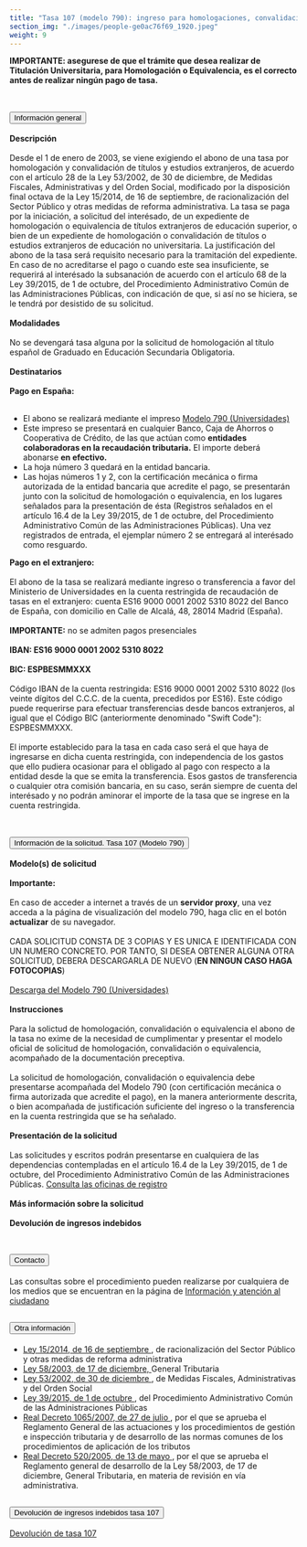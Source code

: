 ```yaml
---
title: "Tasa 107 (modelo 790): ingreso para homologaciones, convalidaciones y equivalencias de títulos y estudios extranjeros"
section_img: "./images/people-ge0ac76f69_1920.jpeg"
weight: 9
---
```

<b>IMPORTANTE: asegurese de que el trámite que desea realizar de Titulación Universitaria, para Homologación o Equivalencia, es el correcto antes de realizar ningún pago de tasa.</b><br><br>
<section>
    <article>
        <div class="container container_xl_accoordion p-0">
            <div class="row mt-4">
                <div class="col-lg-12 content_collapse mb-120">
                                <div class="accordion" id="accordionPanelsStayOpenExample">
                                    <div class="accordion-item">
                                        <h2 class="accordion-header" id="panelsStayOpen-headingOne">
                                            <button class="accordion-button collapsed" type="button" data-bs-toggle="collapse" data-bs-target="#panelsStayOpen-collapseOne" aria-expanded="false" aria-controls="panelsStayOpen-collapseOne">
                                               Información general
                                            </button>
                                        </h2>
                                        <div id="panelsStayOpen-collapseOne" class="accordion-collapse collapse " aria-labelledby="panelsStayOpen-headingOne">
                                            <div class="accordion-body">
                                                <article id="section_link">
                                                    <div class="container-fluid">
                                                        <div class="row">
                                                            <div class="col-12">
                                                                <b>Descripción</b> <br><br>
								Desde el 1 de enero de 2003, se viene exigiendo el abono de una tasa por homologación y convalidación de títulos y estudios extranjeros, de acuerdo con el artículo 28 de la Ley 53/2002, de 30 de diciembre, de Medidas Fiscales, Administrativas y del Orden Social, modificado por la disposición final octava de la Ley 15/2014, de 16 de septiembre, de racionalización del Sector Público y otras medidas de reforma administrativa.  La tasa se paga por la iniciación, a solicitud del interésado, de un expediente de homologación o equivalencia de títulos extranjeros de educación superior, o bien de un expediente de homologación o convalidación de títulos o estudios extranjeros de educación no universitaria.  La justificación del abono de la tasa será requisito necesario para la tramitación del expediente. En caso de no acreditarse el pago o cuando este sea insuficiente, se requerirá al interésado la subsanación de acuerdo con el artículo 68 de la Ley 39/2015, de 1 de octubre, del Procedimiento Administrativo Común de las Administraciones Públicas, con indicación de que, si así no se hiciera, se le tendrá por desistido de su solicitud.  <br><br>
								<b>Modalidades</b><br><br>
								No se devengará tasa alguna por la solicitud de homologación al título español de Graduado en Educación Secundaria Obligatoria. <br><br>  
								<b>Destinatarios</b><br><br>
								<b>Pago en España:</b> <br><br>
								<ul>
									<li>El abono se realizará mediante el impreso <a href="https://www.educacion.gob.es/aefpc/comun/descarga">Modelo 790 (Universidades) <i class="fas fa-external-link-alt"></i></a> </li>
									<li>Este impreso se presentará en cualquier Banco, Caja de Ahorros o Cooperativa de Crédito, de las que actúan como <b>entidades colaboradoras en la recaudación tributaria.</b> El importe deberá abonarse <b>en efectivo.</b></li>
									<li>La hoja número 3 quedará en la entidad bancaria. </li>
									<li>Las hojas números 1 y 2, con la certificación mecánica o firma autorizada de la entidad bancaria que acredite el pago, se presentarán junto con la solicitud de homologación o equivalencia, en los lugares señalados para la presentación de ésta (Registros señalados en el artículo 16.4 de la Ley 39/2015, de 1 de octubre, del Procedimiento Administrativo Común de las Administraciones Públicas). Una vez registrados de entrada, el ejemplar número 2 se entregará al interésado como resguardo. </li>
								</ul>
								<b>Pago en el extranjero:</b> <br><br>
								El abono de la tasa se realizará mediante ingreso o transferencia a favor del Ministerio de Universidades en la cuenta restringida de recaudación de tasas en el extranjero: cuenta ES16 9000 0001 2002 5310 8022 del Banco de España, con domicilio en Calle de Alcalá, 48, 28014 Madrid (España). <br><br>
								<b>IMPORTANTE:</b> no se admiten pagos presenciales<br><br>
								<b>IBAN: ES16 9000 0001 2002 5310 8022</b><br><br>
								<b>BIC: ESPBESMMXXX</b><br><br>
								Código IBAN de la cuenta restringida: ES16 9000 0001 2002 5310 8022 (los veinte dígitos del C.C.C. de la cuenta, precedidos por ES16). Este código puede requerirse para efectuar transferencias desde bancos extranjeros, al igual que el Código BIC (anteriormente denominado "Swift Code"): ESPBESMMXXX.  <br><br>
								El importe establecido para la tasa en cada caso será el que haya de ingresarse en dicha cuenta restringida, con independencia de los gastos que ello pudiera ocasionar para el obligado al pago con respecto a la entidad desde la que se emita la transferencia. Esos gastos de transferencia o cualquier otra comisión bancaria, en su caso, serán siempre de cuenta del interésado y no podrán aminorar el importe de la tasa que se ingrese en la cuenta restringida. <br><br> 
                                                            </div>
                                                        </div>
                                                    </div>
                                                </article>
                                            </div>
                                        </div>
                                    </div>
                                    <div class="accordion-item">
                                        <h2 class="accordion-header" id="panelsStayOpen-headingTwo">
                                            <button class="accordion-button collapsed" type="button" data-bs-toggle="collapse" data-bs-target="#panelsStayOpen-collapseTwo" aria-expanded="false">
                                                Información de la solicitud. Tasa 107 (Modelo 790)
                                            </button>
                                        </h2>
                                        <div id="panelsStayOpen-collapseTwo" class="accordion-collapse collapse" aria-labelledby="panelsStayOpen-headingTwo">
                                            <div class="accordion-body">
                                                <article id="section_link">
                                                    <div class="container-fluid">
                                                        <div class="row">
                                                            <div class="col-12">
								<b>Modelo(s) de solicitud</b><br><br>
								<b>Importante:</b> <br><br>
								En caso de acceder a internet a través de un <b>servidor proxy</b>, una vez acceda a la página de visualización del modelo 790, haga clic en el botón <b>actualizar</b> de su navegador. <br><br>
								CADA SOLICITUD CONSTA DE 3 COPIAS Y ES UNICA E IDENTIFICADA CON UN NUMERO CONCRETO. POR TANTO, SI DESEA OBTENER ALGUNA OTRA SOLICITUD, DEBERA DESCARGARLA DE NUEVO (<b>EN NINGUN CASO HAGA FOTOCOPIAS</b>)<br><br>
								<a href="https://www.educacion.gob.es/aefpc/comun/descarga" target="_blank">Descarga del Modelo 790 (Universidades) <i class="fas fa-external-link-alt"></i></a><br><br>
								<b>Instrucciones</b><br><br>
								Para la solictud de homologación, convalidación o equivalencia el abono de la tasa no exime de la necesidad de cumplimentar y presentar el modelo oficial de solicitud de homologación, convalidación o equivalencia, acompañado de la documentación preceptiva.  <br><br>
								La solicitud de homologación, convalidación o equivalencia debe presentarse acompañada del Modelo 790 (con certificación mecánica o firma autorizada que acredite el pago), en la manera anteriormente descrita, o bien acompañada de justificación suficiente del ingreso o la transferencia en la cuenta restringida que se ha señalado.  <br><br>
								<b>Presentación de la solicitud</b> <br><br>
								Las solicitudes y escritos podrán presentarse en cualquiera de las dependencias contempladas en el artículo 16.4 de la Ley 39/2015, de 1 de octubre, del Procedimiento Administrativo Común de las Administraciones Públicas. <a href="http://administracion.gob.es/pagFront/atencionCiudadana/oficinas/encuentraOficina.htm#.VkNuCNIve1t" target="_blank">Consulta las oficinas de registro <i class="fas fa-external-link-alt"></i></a> <br><br>
								<b>Más información sobre la solicitud</b><br><br>
								<b>Devolución de ingresos indebidos</b><br><br>
                                                            </div>
                                                        </div>
                                                    </div>
                                                </article>
                                            </div>
                                        </div>
				</div>
                                    <div class="accordion-item">
                                        <h2 class="accordion-header" id="panelsStayOpen-headingTree">
                                            <button class="accordion-button collapsed" type="button" data-bs-toggle="collapse" data-bs-target="#panelsStayOpen-collapseTree" aria-expanded="false">
                                                 Contacto
                                            </button>
                                        </h2>
                                        <div id="panelsStayOpen-collapseTree" class="accordion-collapse collapse" aria-labelledby="panelsStayOpen-headingTree">
                                            <div class="accordion-body">
                                                <article id="section_link">
                                                    <div class="container-fluid">
                                                        <div class="row">
                                                            <div class="col-12">
                                                                Las consultas sobre el procedimiento pueden realizarse por cualquiera de los medios que se encuentran en la página de <a href="{{<siteurl>}}tu-administracion/informacion-y-atencion-al-ciudadano/">Información y atención al ciudadano</a>
								</div>
                                                        </div>
                                                    </div>
                                                </article>
                                            </div>
                                        </div>
                                    </div>
                                    <div class="accordion-item">
                                        <h2 class="accordion-header" id="panelsStayOpen-headingFour">
                                            <button class="accordion-button collapsed" type="button" data-bs-toggle="collapse" data-bs-target="#panelsStayOpen-collapseFour" aria-expanded="false">
                                                Otra información
											</button>
                                        </h2>
                                        <div id="panelsStayOpen-collapseFour" class="accordion-collapse collapse" aria-labelledby="panelsStayOpen-headingFour">
                                            <div class="accordion-body">
                                                <article id="section_link">
                                                    <div class="container-fluid">
                                                        <div class="row">
                                                            <div class="col-12">
                                                              <ul>
									<li><a href="http://www.boe.es/diario_boe/txt.php?id=BOE-A-2014-9467" target="_blank">Ley 15/2014, de 16 de septiembre <i class="fas fa-external-link-alt"></i></a>, de racionalización del Sector Público y otras medidas de reforma administrativa</li>
									<li><a href="http://www.boe.es/diario_boe/txt.php?id=BOE-A-2003-23186" target="_blank">Ley 58/2003, de 17 de diciembre, <i class="fas fa-external-link-alt"></i></a>General Tributaria</li>
									<li><a href="http://www.boe.es/diario_boe/txt.php?id=BOE-A-2002-25412" target="_blank">Ley 53/2002, de 30 de diciembre <i class="fas fa-external-link-alt"></i></a>, de Medidas Fiscales, Administrativas y del Orden Social</li>
									<li><a href="https://www.boe.es/buscar/act.php?id=BOE-A-2015-10565" target="_blank">Ley 39/2015, de 1 de octubre <i class="fas fa-external-link-alt"></i></a>, del Procedimiento Administrativo Común de las Administraciones Públicas</li>
									<li><a href="http://www.boe.es/diario_boe/txt.php?id=BOE-A-2007-15984" target="_blank">Real Decreto 1065/2007, de 27 de julio <i class="fas fa-external-link-alt"></i></a>, por el que se aprueba el Reglamento General de las actuaciones y los procedimientos de gestión e inspección tributaria y de desarrollo de las normas comunes de los procedimientos de aplicación de los tributos</li>
									<li><a href="http://www.boe.es/diario_boe/txt.php?id=BOE-A-2005-8662" target="_blank">Real Decreto 520/2005, de 13 de mayo <i class="fas fa-external-link-alt"></i></a>, por el que se aprueba el Reglamento general de desarrollo de la Ley 58/2003, de 17 de diciembre, General Tributaria, en materia de revisión en vía administrativa.</li>
								</ul>
                                                           </div>
                                                        </div>
                                                    </div>
                                                </article>
                                            </div>
                                        </div>
					</div>
										<div class="accordion-item">
                                        <h2 class="accordion-header" id="panelsStayOpen-headingFive">
                                            <button class="accordion-button collapsed" type="button" data-bs-toggle="collapse" data-bs-target="#panelsStayOpen-collapseFive" aria-expanded="false">
                                                Devolución de ingresos indebidos tasa 107
                                            </button>
                                        </h2>
                                        <div id="panelsStayOpen-collapseFive" class="accordion-collapse collapse" aria-labelledby="panelsStayOpen-headingFive">
                                            <div class="accordion-body">
                                                <article id="section_link">
                                                    <div class="container-fluid">
                                                        <div class="row">
                                                            <div class="col-12">
                                                                <a href="{{<siteurl>}}sistema-universitario/gestion-de-titulos-universitarios/titulos-universitarios/otros-procedimientos/tasa-107/devolucion-tasa-107">Devolución de tasa 107</a>
                                                            </div>
                                                        </div>
                                                    </div>
                                                </article>
                                            </div>
                                        </div>
                        </div>         
                    </div>
                </div>
            </div>
        </div>
    </article>
</section>